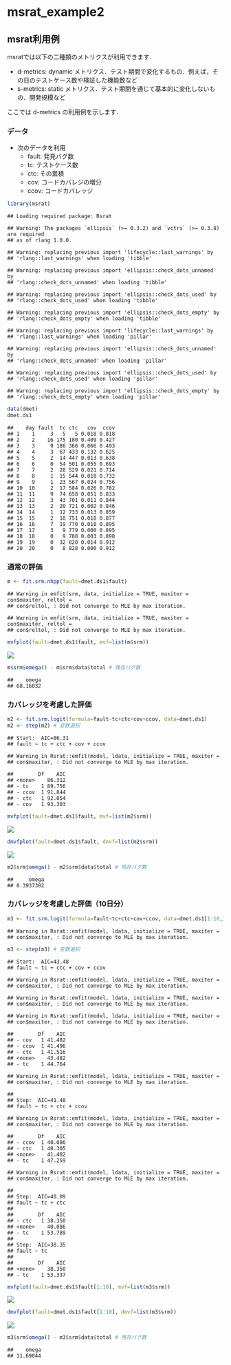 msrat_example2
================

## msrat利用例

msratでは以下の二種類のメトリクスが利用できます．

-   d-metrics: dynamic
    メトリクス．テスト期間で変化するもの．例えば，その日のテストケース数や検証した機能数など
-   s-metrics: static
    メトリクス．テスト期間を通じて基本的に変化しないもの．開発規模など

ここでは d-metrics の利用例を示します．

### データ

-   次のデータを利用
    -   fault: 発見バグ数
    -   tc: テストケース数
    -   ctc: その累積
    -   cov: コードカバレジの増分
    -   ccov: コードカバレッジ

``` r
library(msrat)
```

    ## Loading required package: Rsrat

    ## Warning: The packages `ellipsis` (>= 0.3.2) and `vctrs` (>= 0.3.8) are required
    ## as of rlang 1.0.0.

    ## Warning: replacing previous import 'lifecycle::last_warnings' by
    ## 'rlang::last_warnings' when loading 'tibble'

    ## Warning: replacing previous import 'ellipsis::check_dots_unnamed' by
    ## 'rlang::check_dots_unnamed' when loading 'tibble'

    ## Warning: replacing previous import 'ellipsis::check_dots_used' by
    ## 'rlang::check_dots_used' when loading 'tibble'

    ## Warning: replacing previous import 'ellipsis::check_dots_empty' by
    ## 'rlang::check_dots_empty' when loading 'tibble'

    ## Warning: replacing previous import 'lifecycle::last_warnings' by
    ## 'rlang::last_warnings' when loading 'pillar'

    ## Warning: replacing previous import 'ellipsis::check_dots_unnamed' by
    ## 'rlang::check_dots_unnamed' when loading 'pillar'

    ## Warning: replacing previous import 'ellipsis::check_dots_used' by
    ## 'rlang::check_dots_used' when loading 'pillar'

    ## Warning: replacing previous import 'ellipsis::check_dots_empty' by
    ## 'rlang::check_dots_empty' when loading 'pillar'

``` r
data(dmet)
dmet.ds1
```

    ##    day fault  tc ctc   cov  ccov
    ## 1    1     3   5   5 0.018 0.018
    ## 2    2    16 175 180 0.409 0.427
    ## 3    3     9 186 366 0.066 0.493
    ## 4    4     3  67 433 0.132 0.625
    ## 5    5     2  14 447 0.013 0.638
    ## 6    6     0  54 501 0.055 0.693
    ## 7    7     2  28 529 0.021 0.714
    ## 8    8     1  15 544 0.018 0.732
    ## 9    9     1  23 567 0.024 0.756
    ## 10  10     2  17 584 0.026 0.782
    ## 11  11     9  74 658 0.051 0.833
    ## 12  12     3  43 701 0.011 0.844
    ## 13  13     2  20 721 0.002 0.846
    ## 14  14     1  12 733 0.013 0.859
    ## 15  15     2  18 751 0.018 0.877
    ## 16  16     7  19 770 0.018 0.895
    ## 17  17     3   9 779 0.000 0.895
    ## 18  18     0   9 788 0.003 0.898
    ## 19  19     0  32 820 0.014 0.912
    ## 20  20     0   8 828 0.000 0.912

### 通常の評価

``` r
m <- fit.srm.nhpp(fault=dmet.ds1$fault)
```

    ## Warning in emfit(srm, data, initialize = TRUE, maxiter = con$maxiter, reltol =
    ## con$reltol, : Did not converge to MLE by max iteration.

    ## Warning in emfit(srm, data, initialize = TRUE, maxiter = con$maxiter, reltol =
    ## con$reltol, : Did not converge to MLE by max iteration.

``` r
mvfplot(fault=dmet.ds1$fault, mvf=list(m$srm))
```

![](dmet_files/figure-gfm/unnamed-chunk-2-1.png)<!-- -->

``` r
m$srm$omega() - m$srm$data$total # 残存バグ数
```

    ##    omega 
    ## 68.16032

### カバレッジを考慮した評価

``` r
m2 <- fit.srm.logit(formula=fault~tc+ctc+cov+ccov, data=dmet.ds1)
m2 <- step(m2) # 変数選択
```

    ## Start:  AIC=86.31
    ## fault ~ tc + ctc + cov + ccov

    ## Warning in Rsrat::emfit(model, ldata, initialize = TRUE, maxiter =
    ## con$maxiter, : Did not converge to MLE by max iteration.

    ##        Df    AIC
    ## <none>    86.312
    ## - tc    1 89.756
    ## - ccov  1 91.844
    ## - ctc   1 92.054
    ## - cov   1 93.303

``` r
mvfplot(fault=dmet.ds1$fault, mvf=list(m2$srm))
```

![](dmet_files/figure-gfm/unnamed-chunk-3-1.png)<!-- -->

``` r
dmvfplot(fault=dmet.ds1$fault, dmvf=list(m2$srm))
```

![](dmet_files/figure-gfm/unnamed-chunk-3-2.png)<!-- -->

``` r
m2$srm$omega() - m2$srm$data$total # 残存バグ数
```

    ##     omega 
    ## 0.3937302

### カバレッジを考慮した評価（10日分）

``` r
m3 <- fit.srm.logit(formula=fault~tc+ctc+cov+ccov, data=dmet.ds1[1:10,])
```

    ## Warning in Rsrat::emfit(model, ldata, initialize = TRUE, maxiter =
    ## con$maxiter, : Did not converge to MLE by max iteration.

``` r
m3 <- step(m3) # 変数選択
```

    ## Start:  AIC=43.48
    ## fault ~ tc + ctc + cov + ccov

    ## Warning in Rsrat::emfit(model, ldata, initialize = TRUE, maxiter =
    ## con$maxiter, : Did not converge to MLE by max iteration.

    ## Warning in Rsrat::emfit(model, ldata, initialize = TRUE, maxiter =
    ## con$maxiter, : Did not converge to MLE by max iteration.

    ## Warning in Rsrat::emfit(model, ldata, initialize = TRUE, maxiter =
    ## con$maxiter, : Did not converge to MLE by max iteration.

    ##        Df    AIC
    ## - cov   1 41.482
    ## - ccov  1 41.496
    ## - ctc   1 41.516
    ## <none>    43.482
    ## - tc    1 44.764

    ## Warning in Rsrat::emfit(model, ldata, initialize = TRUE, maxiter =
    ## con$maxiter, : Did not converge to MLE by max iteration.

    ## 
    ## Step:  AIC=41.48
    ## fault ~ tc + ctc + ccov

    ## Warning in Rsrat::emfit(model, ldata, initialize = TRUE, maxiter =
    ## con$maxiter, : Did not converge to MLE by max iteration.

    ##        Df    AIC
    ## - ccov  1 40.086
    ## - ctc   1 40.305
    ## <none>    41.482
    ## - tc    1 47.259

    ## Warning in Rsrat::emfit(model, ldata, initialize = TRUE, maxiter =
    ## con$maxiter, : Did not converge to MLE by max iteration.

    ## 
    ## Step:  AIC=40.09
    ## fault ~ tc + ctc
    ## 
    ##        Df    AIC
    ## - ctc   1 38.350
    ## <none>    40.086
    ## - tc    1 53.789
    ## 
    ## Step:  AIC=38.35
    ## fault ~ tc
    ## 
    ##        Df    AIC
    ## <none>    38.350
    ## - tc    1 53.337

``` r
mvfplot(fault=dmet.ds1$fault[1:10], mvf=list(m3$srm))
```

![](dmet_files/figure-gfm/unnamed-chunk-4-1.png)<!-- -->

``` r
dmvfplot(fault=dmet.ds1$fault[1:10], dmvf=list(m3$srm))
```

![](dmet_files/figure-gfm/unnamed-chunk-4-2.png)<!-- -->

``` r
m3$srm$omega() - m3$srm$data$total # 残存バグ数
```

    ##    omega 
    ## 11.69044
